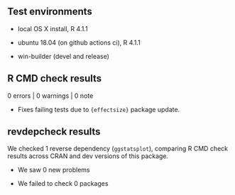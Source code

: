 ## Test environments

* local OS X install, R 4.1.1

* ubuntu 18.04 (on github actions ci), R 4.1.1

* win-builder (devel and release)

## R CMD check results

0 errors | 0 warnings | 0 note

  - Fixes failing tests due to `{effectsize}` package update.

## revdepcheck results

We checked 1 reverse dependency (`ggstatsplot`), comparing R CMD check results
across CRAN and dev versions of this package.

 * We saw 0 new problems

 * We failed to check 0 packages

